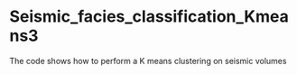 # Seismic_facies_classification_Kmeans3
The code shows how to perform a K means clustering on seismic volumes
